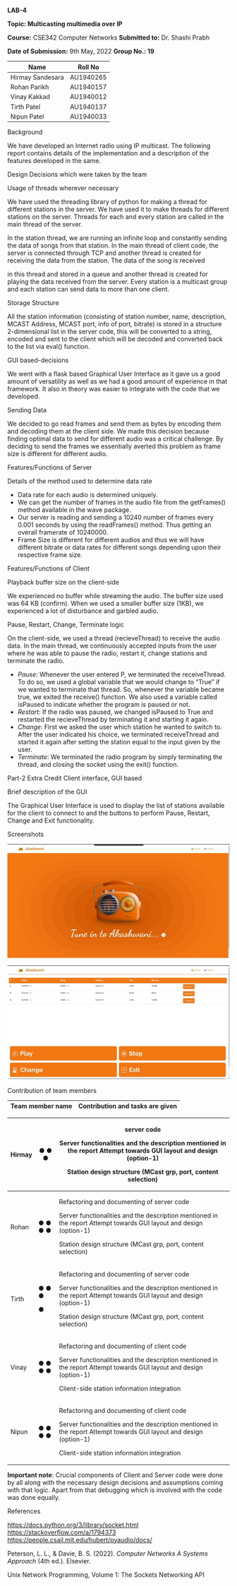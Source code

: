 **LAB-4**

**Topic: Multicasting multimedia over IP**

**Course:** CSE342 Computer Networks **Submitted to:** Dr. Shashi Prabh

**Date of Submission:** 9th May, 2022 **Group No.: 19**



|**Name**|**Roll No**|
| - | - |
|Hirmay Sandesara|AU1940265|
|Rohan Parikh|AU1940157|
|Vinay Kakkad|AU1940012|
|Tirth Patel|AU1940137|
|Nipun Patel|AU1940033|




Background

We have developed an Internet radio using IP multicast. The following report contains details of the implementation and a description of the features developed in the same.

Design Decisions which were taken by the team

Usage of threads wherever necessary

We have used the threading library of python for making a thread for different stations in the server. We have used it to make threads for different stations on the server. Threads for each and every station are called in the main thread of the server.

In the station thread, we are running an infinite loop and constantly sending the data of songs from that station. In the main thread of client code, the server is connected through TCP and another thread is created for receiving the data from the station. The data of the song is received

in this thread and stored in a queue and another thread is created for playing the data received from the server. Every station is a multicast group and each station can send data to more than one client.

Storage Structure

All the station information (consisting of station number, name, description, MCAST Address, MCAST port, info of port, bitrate) is stored in a structure 2-dimensional list in the server code, this will be converted to a string, encoded and sent to the client which will be decoded and converted back to the list via eval() function.

GUI based-decisions

We went with a flask based Graphical User Interface as it gave us a good amount of versatility as well as we had a good amount of experience in that framework. It also in theory was easier to integrate with the code that we developed.

Sending Data

We decided to go read frames and send them as bytes by encoding them and decoding them at the client side. We made this decision because finding optimal data to send for different audio was a critical challenge. By deciding to send the frames we essentially averted this problem as frame size is different for different audio.

Features/Functions of Server

Details of the method used to determine data rate

- Data rate for each audio is determined uniquely.
- We can get the number of frames in the audio file from the getFrames() method available in the wave package.
- Our server is reading and sending a 10240 number of frames every 0.001 seconds by using the readFrames() method. Thus getting an overall framerate of 10240000.
- Frame Size is different for different audios and thus we will have different bitrate or data rates for different songs depending upon their respective frame size.

Features/Functions of Client

Playback buffer size on the client-side

We experienced no buffer while streaming the audio. The buffer size used was 64 KB (confirm). When we used a smaller buffer size (1KB), we experienced a lot of disturbance and garbled audio.

Pause, Restart, Change, Terminate logic

On the client-side, we used a thread (recieveThread) to receive the audio data. In the main thread, we continuously accepted inputs from the user where he was able to pause the radio, restart it, change stations and terminate the radio.

- *Pause*: Whenever the user entered P, we terminated the receiveThread. To do so, we used a global variable that we would change to “True” if we wanted to terminate that thread. So, whenever the variable became true, we exited the receive() function. We also used a variable called isPaused to indicate whether the program is paused or not.
- *Restart*: If the radio was paused, we changed isPaused to True and restarted the recieveThread by terminating it and starting it again.
- *Change*: First we asked the user which station he wanted to switch to. After the user indicated his choice, we terminated receiveThread and started it again after setting the station equal to the input given by the user.
- *Terminate*: We terminated the radio program by simply terminating the thread, and closing the socket using the exit() function.

Part-2 Extra Credit Client interface, GUI based

Brief description of the GUI

The Graphical User Interface is used to display the list of stations available for the client to connect to and the buttons to perform Pause, Restart, Change and Exit functionality.

Screenshots

![](Aspose.Words.7e13c338-0811-4899-b2c4-364afea019ba.002.jpeg)

![](Aspose.Words.7e13c338-0811-4899-b2c4-364afea019ba.003.jpeg)

Contribution of team members



|**Team member name**|**Contribution and tasks are given**|
| - | - |

|Hirmay|● ● ●|<p>server code</p><p>Server functionalities and the description mentioned in the report Attempt towards GUI layout and design (option-1)</p><p>Station design structure (MCast grp, port, content selection)</p>|
| :- | - | - |
|Rohan|● ● ● ●|<p>Refactoring and documenting of server code</p><p>Server functionalities and the description mentioned in the report Attempt towards GUI layout and design (option-1)</p><p>Station design structure (MCast grp, port, content selection)</p>|
|Tirth|<p>● ● ●</p><p>●</p>|<p>Refactoring and documenting of server code</p><p>Server functionalities and the description mentioned in the report Attempt towards GUI layout and design (option-1)</p><p>Station design structure (MCast grp, port, content selection)</p>|
|Vinay|● ● ● ●|<p>Refactoring and documenting of client code</p><p>Server functionalities and the description mentioned in the report Attempt towards GUI layout and design (option-1)</p><p>Client-side station information integration</p>|
|Nipun|● ● ● ●|<p>Refactoring and documenting of client code</p><p>Server functionalities and the description mentioned in the report Attempt towards GUI layout and design (option-1)</p><p>Client-side station information integration</p>|
**Important note**: Crucial components of Client and Server code were done by all along with the necessary design decisions and assumptions coming with that logic. Apart from that debugging which is involved with the code was done equally.

References

[https://docs.python.org/3/library/socket.html ](https://docs.python.org/3/library/socket.html)[https://stackoverflow.com/a/1794373 ](https://stackoverflow.com/a/1794373)<https://people.csail.mit.edu/hubert/pyaudio/docs/>

Peterson, L. L., & Davie, B. S. (2022). *Computer Networks A Systems Approach* (4th ed.). Elsevier.

Unix Network Programming, Volume 1: The Sockets Networking API
